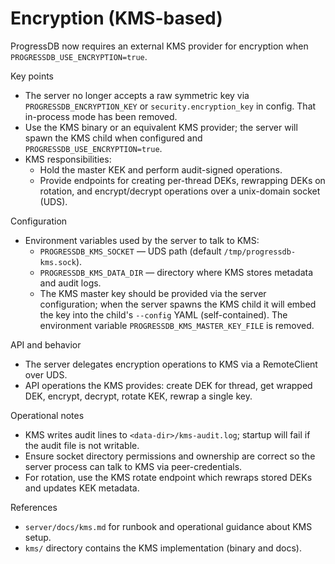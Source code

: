 
# Encryption (KMS-based)

ProgressDB now requires an external KMS provider for encryption when `PROGRESSDB_USE_ENCRYPTION=true`.

Key points
- The server no longer accepts a raw symmetric key via `PROGRESSDB_ENCRYPTION_KEY` or `security.encryption_key` in config. That in-process mode has been removed.
- Use the KMS binary or an equivalent KMS provider; the server will spawn the KMS child when configured and `PROGRESSDB_USE_ENCRYPTION=true`.
- KMS responsibilities:
  - Hold the master KEK and perform audit-signed operations.
  - Provide endpoints for creating per-thread DEKs, rewrapping DEKs on rotation, and encrypt/decrypt operations over a unix-domain socket (UDS).

Configuration
- Environment variables used by the server to talk to KMS:
  - `PROGRESSDB_KMS_SOCKET` — UDS path (default `/tmp/progressdb-kms.sock`).
  - `PROGRESSDB_KMS_DATA_DIR` — directory where KMS stores metadata and audit logs.
  - The KMS master key should be provided via the server configuration; when the server spawns the KMS child it will embed the key into the child's `--config` YAML (self-contained). The environment variable `PROGRESSDB_KMS_MASTER_KEY_FILE` is removed.

API and behavior
- The server delegates encryption operations to KMS via a RemoteClient over UDS.
- API operations the KMS provides: create DEK for thread, get wrapped DEK, encrypt, decrypt, rotate KEK, rewrap a single key.

Operational notes
- KMS writes audit lines to `<data-dir>/kms-audit.log`; startup will fail if the audit file is not writable.
- Ensure socket directory permissions and ownership are correct so the server process can talk to KMS via peer-credentials.
- For rotation, use the KMS rotate endpoint which rewraps stored DEKs and updates KEK metadata.

References
- `server/docs/kms.md` for runbook and operational guidance about KMS setup.
- `kms/` directory contains the KMS implementation (binary and docs).
